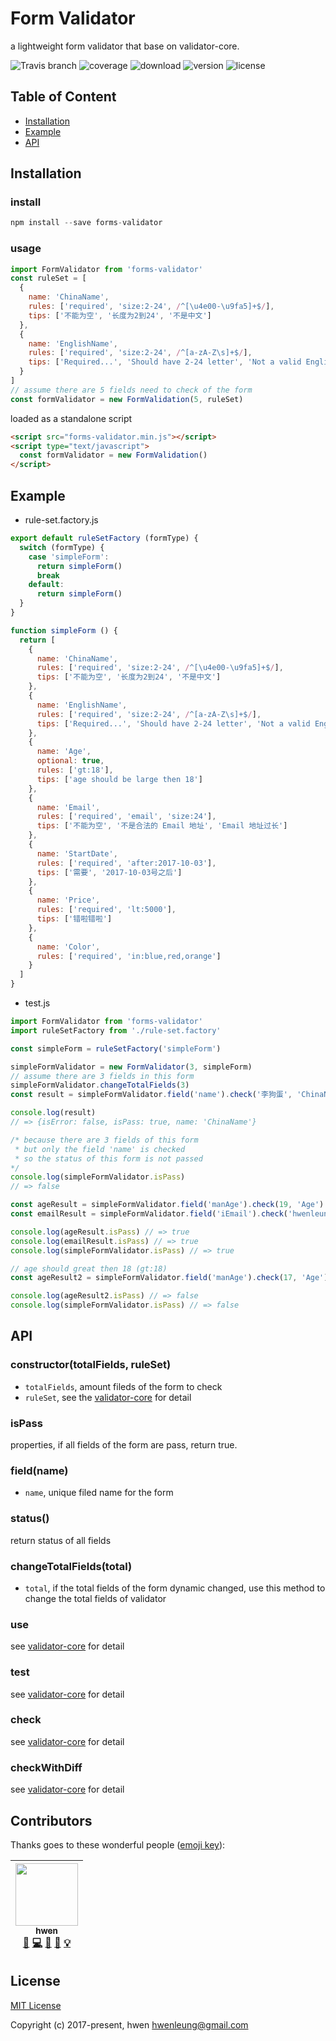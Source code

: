 # Form Validator

a lightweight form validator that base on validator-core.

![Travis branch](https://travis-ci.org/SME-FE/forms-validator.svg?branch=master)
![coverage](https://img.shields.io/coveralls/github/SME-FE/forms-validator/master.svg)
![download](https://img.shields.io/npm/dm/forms-validator.svg)
![version](https://img.shields.io/npm/v/forms-validator.svg)
![license](https://img.shields.io/badge/license-mit-green.svg)

## Table of Content

- [Installation](#installation)
- [Example](#example)
- [API](#api)

## Installation

### install

```s
npm install --save forms-validator
```

### usage

```js
import FormValidator from 'forms-validator'
const ruleSet = [
  {
    name: 'ChinaName',
    rules: ['required', 'size:2-24', /^[\u4e00-\u9fa5]+$/],
    tips: ['不能为空', '长度为2到24', '不是中文']
  },
  {
    name: 'EnglishName',
    rules: ['required', 'size:2-24', /^[a-zA-Z\s]+$/],
    tips: ['Required...', 'Should have 2-24 letter', 'Not a valid English Name']
  }
]
// assume there are 5 fields need to check of the form
const formValidator = new FormValidation(5, ruleSet)
```

loaded as a standalone script

```html
<script src="forms-validator.min.js"></script>
<script type="text/javascript">
  const formValidator = new FormValidation()
</script>
```

## Example

- rule-set.factory.js

```js
export default ruleSetFactory (formType) {
  switch (formType) {
    case 'simpleForm':
      return simpleForm()
      break
    default:
      return simpleForm()
  }
}

function simpleForm () {
  return [
    {
      name: 'ChinaName',
      rules: ['required', 'size:2-24', /^[\u4e00-\u9fa5]+$/],
      tips: ['不能为空', '长度为2到24', '不是中文']
    },
    {
      name: 'EnglishName',
      rules: ['required', 'size:2-24', /^[a-zA-Z\s]+$/],
      tips: ['Required...', 'Should have 2-24 letter', 'Not a valid English Name']
    },
    {
      name: 'Age',
      optional: true,
      rules: ['gt:18'],
      tips: ['age should be large then 18']
    },
    {
      name: 'Email',
      rules: ['required', 'email', 'size:24'],
      tips: ['不能为空', '不是合法的 Email 地址', 'Email 地址过长']
    },
    {
      name: 'StartDate',
      rules: ['required', 'after:2017-10-03'],
      tips: ['需要', '2017-10-03号之后']
    },
    {
      name: 'Price',
      rules: ['required', 'lt:5000'],
      tips: ['错啦错啦']
    },
    {
      name: 'Color',
      rules: ['required', 'in:blue,red,orange']
    }
  ]
}
```

- test.js

```js
import FormValidator from 'forms-validator'
import ruleSetFactory from './rule-set.factory'

const simpleForm = ruleSetFactory('simpleForm')

simpleFormValidator = new FormValidator(3, simpleForm)
// assume there are 3 fields in this form
simpleFormValidator.changeTotalFields(3)
const result = simpleFormValidator.field('name').check('李狗蛋', 'ChinaName')

console.log(result)
// => {isError: false, isPass: true, name: 'ChinaName'}

/* because there are 3 fields of this form
 * but only the field 'name' is checked
 * so the status of this form is not passed
*/
console.log(simpleFormValidator.isPass)
// => false

const ageResult = simpleFormValidator.field('manAge').check(19, 'Age')
const emailResult = simpleFormValidator.field('iEmail').check('hwenleung@gmail.com', 'Email')

console.log(ageResult.isPass) // => true
console.log(emailResult.isPass) // => true
console.log(simpleFormValidator.isPass) // => true

// age should great then 18 (gt:18)
const ageResult2 = simpleFormValidator.field('manAge').check(17, 'Age')

console.log(ageResult2.isPass) // => false
console.log(simpleFormValidator.isPass) // => false
```

## API

### constructor(totalFields, ruleSet)

- `totalFields`, amount fileds of the form to check
- `ruleSet`, see the [validator-core](https://github.com/SME-FE/validator-core#use-with-ruleset) for detail

### isPass

properties, if all fields of the form are pass, return true.

### field(name)

- `name`, unique filed name for the form

### status()

return status of all fields

### changeTotalFields(total)

- `total`, if the total fields of the form dynamic changed, use this method to change the total fields of validator

### use 

see [validator-core](https://github.com/SME-FE/validator-core#api) for detail

### test 

see [validator-core](https://github.com/SME-FE/validator-core#api) for detail

### check 

see [validator-core](https://github.com/SME-FE/validator-core#api) for detail

### checkWithDiff 

see [validator-core](https://github.com/SME-FE/validator-core#api) for detail

## Contributors

Thanks goes to these wonderful people ([emoji key](https://github.com/kentcdodds/all-contributors#emoji-key)):

<!-- ALL-CONTRIBUTORS-LIST:START - Do not remove or modify this section -->
| [<img src="https://avatars3.githubusercontent.com/u/6712767?v=4" width="100px;"/><br /><sub>hwen</sub>](https://github.com/hwen)<br />[🤔](#ideas "Ideas & Planning") [💻](https://github.com/SME-FE/forms-validator/commits?author=hwen "Code") [🎨](#design "Design") [📖](https://github.com/SME-FE/forms-validator/commits?author=hwen "Documentation") [💡](#example "Examples") |
| :---: |
<!-- ALL-CONTRIBUTORS-LIST:END -->

## License

[MIT License](https://opensource.org/licenses/MIT)

Copyright (c) 2017-present, hwen <hwenleung@gmail.com>
